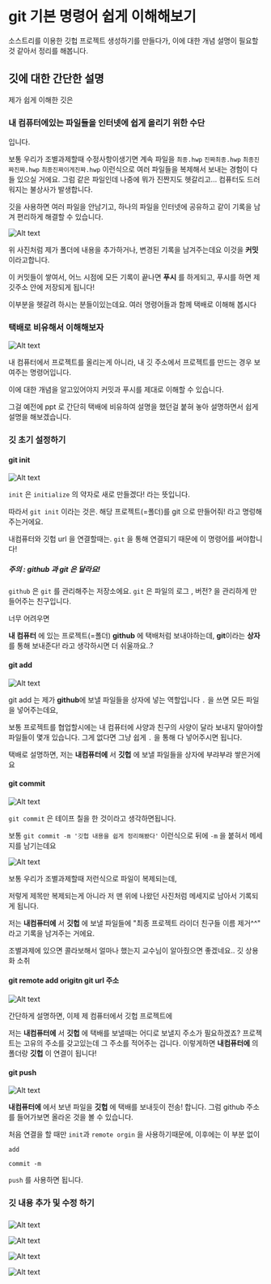 # git 기본 명령어 쉽게 이해해보기

소스트리를 이용한 깃헙 프로젝트 생성하기를 만들다가, 이에 대한 개념 설명이 필요할 것 같아서 정리를 해봅니다.

## 깃에 대한 간단한 설명

제가 쉽게 이해한 깃은

### 내 컴퓨터에있는 파일들을 인터넷에 쉽게 올리기 위한 수단 

입니다. 

보통 우리가 조별과제할때 수정사항이생기면 계속 파일을 `최종.hwp` `진짜최종.hwp` `최종진짜진짜.hwp` `최종진짜이게진짜.hwp` 이런식으로 여러 파일들을 복제해서 보내는 경험이 다들 있으실 거에요. 그럼 같은 파일인데 나중에 뭐가 진짠지도 헷갈리고... 컴퓨터도 드러워지는 불상사가 발생합니다. 

깃을 사용하면 여러 파일을 안남기고, 하나의 파일을 인터넷에 공유하고 같이 기록을 남겨 편리하게 해결할 수 있습니다.

![Alt text](https://github.com/likesoomti/STUDY/blob/master/GITHUB%20/img/add12.png?raw=true)

위 사진처럼 제가 폴더에 내용을 추가하거나, 변경된 기록을 남겨주는데요 이것을 **커밋** 이라고합니다.

이 커밋들이 쌓여서, 어느 시점에 모든 기록이 끝나면 **푸시** 를 하게되고, 푸시를 하면 제 깃주소 안에  저장되게 됩니다!

이부분을 헷갈려 하시는 분들이있는데요. 여러 명령어들과 함께 택배로 이해해 봅시다



### 택배로 비유해서 이해해보자

![Alt text](https://github.com/likesoomti/STUDY/blob/master/GITHUB%20/img/add23.png?raw=true)

내 컴퓨터에서 프로젝트를 올리는게 아니라, 내 깃 주소에서 프로젝트를 만드는 경우 보여주는 명령어입니다. 

이에 대한 개념을 알고있어야지 커밋과 푸시를 제대로 이해할 수 있습니다.

그걸 예전에 ppt 로 간단히 택배에 비유하여 설명을 했던걸 붙혀 놓아 설명하면서 쉽게 설명을 해보겠습니다.



### 깃 초기 설정하기



#### git init

![Alt text](https://github.com/likesoomti/STUDY/blob/master/GITHUB%20/img/add13.png?raw=true)

`init` 은 `initialize` 의 약자로 새로 만들겠다! 라는 뜻입니다.

따라서 `git init` 이라는 것은. 해당 프로젝트(=폴더)를 git 으로 만들어줘! 라고 명렁해 주는거에요. 

내컴퓨터와 깃헙 url 을 연결할때는. `git` 을 통해 연결되기 때문에 이 명령어를 써야합니다!

##### 주의 : github 과 git 은 달라요!

`github` 은 `git` 를 관리해주는 저장소에요. `git` 은 파일의 로그 , 버전? 을 관리하게 만들어주는 친구입니다.

너무 어려우면

**내 컴퓨터** 에 있는 프로젝트(=폴더)  **github** 에 택배처럼 보내야하는데, **git**이라는 **상자**를 통해 보내준다! 라고 생각하시면 더 쉬울까요..?



#### git add 

![Alt text](https://github.com/likesoomti/STUDY/blob/master/GITHUB%20/img/add14.png?raw=true)

git add 는 제가 **github**에 보낼 파일들을 상자에 넣는 역할입니다 `.` 을 쓰면 모든 파일을 넣어주는데요,

보통 프로젝트를 협업할시에는 내 컴퓨터에 사양과 친구의 사양이 달라 보내지 말아야할 파일들이 몇개 있습니다. 그게 없다면 그냥 쉽게 `.` 을 통해 다 넣어주시면 됩니다.

택배로 설명하면, 저는 **내컴퓨터에** 서 **깃헙** 에 보낼 파일들을 상자에 부랴부랴 쌓은거에요



#### git commit

![Alt text](https://github.com/likesoomti/STUDY/blob/master/GITHUB%20/img/add15.png?raw=true)

`git commit` 은 테이프 칠을 한 것이라고 생각하면됩니다.

보통 `git commit -m '깃헙 내용을 쉽게 정리해봤다'` 이런식으로 뒤에 `-m` 을 붙혀서 메세지를 남기는데요 

![Alt text](https://github.com/likesoomti/STUDY/blob/master/GITHUB%20/img/add16.png?raw=true)

보통 우리가 조별과제할때 저런식으로 파일이 복제되는데, 

저렇게 제목만 복제되는게 아니라 저 맨 위에 나왔던 사진처럼  메세지로 남아서 기록되게 됩니다.

저는 **내컴퓨터에** 서 **깃헙** 에 보낼 파일들에 "최종 프로젝트 라이더 친구들 이름 제거^^" 라고 기록을 남겨주는 거에요.

조별과제에 있으면 콜라보해서 얼마나 했는지 교수님이 알아줬으면 좋겠네요.. 깃 상용화 소취 



#### git remote add origitn git url 주소

![Alt text](https://github.com/likesoomti/STUDY/blob/master/GITHUB%20/img/add17.png?raw=true)



간단하게 설명하면, 이제 제 컴퓨터에서 깃헙 프로젝트에 

저는 **내컴퓨터에** 서 **깃헙** 에 택배를 보낼때는 어디로 보낼지 주소가 필요하겠죠? 프로젝트는 고유의 주소를 갖고있는데 그 주소를 적어주는 겁니다. 이렇게하면  **내컴퓨터에** 의 폴더랑 **깃헙**  이 연결이 됩니다!

#### git push

![Alt text](https://github.com/likesoomti/STUDY/blob/master/GITHUB%20/img/add18.png?raw=true)

**내컴퓨터에** 에서 보낸 파일을 **깃헙** 에 택배를 보내듯이 전송! 합니다. 그럼 github 주소를 들어가보면 올라온 것을 볼 수 있습니다.



처음 연결을 할 때만 `init`과  `remote orgin` 을 사용하기때문에, 이후에는 이 부분 없이

`add`

`commit -m `

`push` 를 사용하면 됩니다.



### 깃 내용 추가 및 수정 하기

##### 

![Alt text](https://github.com/likesoomti/STUDY/blob/master/GITHUB%20/img/add19.png?raw=true)



![Alt text](https://github.com/likesoomti/STUDY/blob/master/GITHUB%20/img/add20.png?raw=true)

![Alt text](https://github.com/likesoomti/STUDY/blob/master/GITHUB%20/img/add21.png?raw=true)

![Alt text](https://github.com/likesoomti/STUDY/blob/master/GITHUB%20/img/add22.png?raw=true)